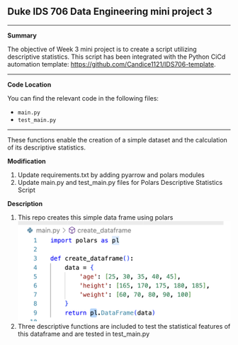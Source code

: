 ## Duke IDS 706 Data Engineering mini project 3  
---

**Summary**

The objective of  Week 3 mini project is to create a script utilizing descriptive statistics. This script has been integrated with the Python CiCd automation template: https://github.com/Candice1121/IDS706-template.

---

**Code Location**

You can find the relevant code in the following files:
- `main.py`
- `test_main.py`

---

These functions enable the creation of a simple dataset and the calculation of its descriptive statistics.

**Modification**

1. Update requirements.txt by adding pyarrow and polars modules
2. Update main.py and test_main.py files for Polars Descriptive Statistics Script


**Description**

1. This repo creates this simple data frame using polars
   ![Local Image](/images/dataframe.png)
2. Three descriptive functions are included to test the statistical features of this dataframe and are tested in test_main.py
